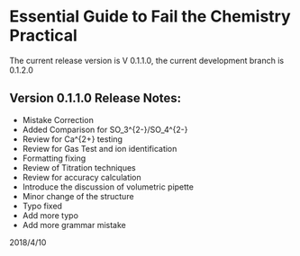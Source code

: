 # Essential Guide to Fail the Chemistry Practical

The current release version is V 0.1.1.0, the current development branch is 0.1.2.0

## Version 0.1.1.0 Release Notes:

* Mistake Correction
* Added Comparison for SO_3^{2-}/SO_4^{2-}
* Review for Ca^{2+} testing
* Review for Gas Test and ion identification
* Formatting fixing
* Review of Titration techniques
*	Review for accuracy calculation
*	Introduce the discussion of volumetric pipette
*	Minor change of the structure
*	Typo fixed
*	Add more typo
*	Add more grammar mistake

2018/4/10
